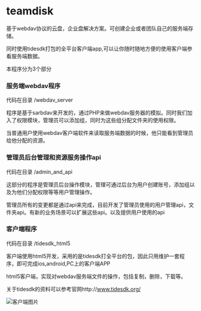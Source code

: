 teamdisk
========

基于webdav协议的云盘，企业盘解决方案。可创建企业或者团队自己的服务端存储。

同时使用tidesdk打包的全平台客户端app,可以让你随时随地方便的使用客户端参看服务端数据。

本程序分为3个部分

### 服务端webdav程序

代码在目录 /webdav_server

程序是基于sarbdav来开发的，通过PHP来做webdav服务器的模拟。同时我们加入了权限模块，管理员可以添加组，同时为这些组分配文件夹的使用权限。

当普通用户使用webdav客户端软件来读取服务端数据的时候，他只能看到管理员给他分配的资源。


### 管理员后台管理和资源服务操作api

代码在目录 /admin_and_api

这部分的程序是管理员后台操作模块，管理可通过后台为用户创建账号，添加组以及为他们分配权限等等用户管理操作。

管理员所有的变更都是通过api来完成，目前开发了管理员使用的用户管理api，文件夹api。有新的业务场景可以扩展这些api。以及提供用户使用的api

### 客户端程序

代码在目录 /tidesdk_html5

客户端使用html5开发，采用的是tidesdk打全平台的包，因此只用维护一套程序，即可完成ios,android,PC上的客户端APP

html5客户端，实现对webdav服务端文件的操作，包括复制，删除，下载等。

关于tidesdk的资料可以参考官网http://www.tidesdk.org/

![客户端图片](https://github.com/chenfan/teamdisk/blob/master/teamdisk_pc.jpg)



